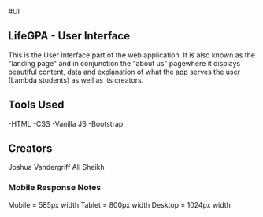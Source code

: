 #UI

## LifeGPA - User Interface

This is the User Interface part of the web application. It is also known as the "landing page" and in conjunction the "about us" pagewhere it displays beautiful content, data and explanation of what the app serves the user (Lambda students) as well as its creators.

## Tools Used
-HTML
-CSS
-Vanilla JS
-Bootstrap

## Creators
Joshua Vandergriff
Ali Sheikh

### Mobile Response Notes
Mobile = 585px width
Tablet = 800px width
Desktop = 1024px width 
